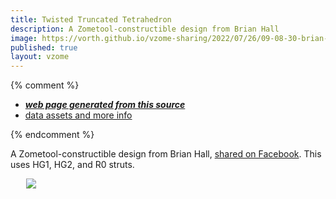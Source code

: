 ```yaml
---
title: Twisted Truncated Tetrahedron
description: A Zometool-constructible design from Brian Hall
image: https://vorth.github.io/vzome-sharing/2022/07/26/09-08-30-brian-halls-twisted-truncated-tetrahedron/brian-halls-twisted-truncated-tetrahedron.png
published: true
layout: vzome
---
```


{% comment %}
 - [***web page generated from this source***](<https://vorth.github.io/vzome-sharing/2022/07/26/brian-halls-twisted-truncated-tetrahedron-09-08-30.html>)
 - [data assets and more info](<https://github.com/vorth/vzome-sharing/tree/main/2022/07/26/09-08-30-brian-halls-twisted-truncated-tetrahedron/>)
 
{% endcomment %}

A Zometool-constructible design from Brian Hall,
[shared on Facebook](https://www.facebook.com/thezometool/posts/10158516498856809).
This uses HG1, HG2, and R0 struts.

<vzome-viewer style="width: 87%; height: 60vh; margin: 5%"
       src="https://vorth.github.io/vzome-sharing/2022/07/26/09-08-30-brian-halls-twisted-truncated-tetrahedron/brian-halls-twisted-truncated-tetrahedron.vZome" >
  <img src="https://vorth.github.io/vzome-sharing/2022/07/26/09-08-30-brian-halls-twisted-truncated-tetrahedron/brian-halls-twisted-truncated-tetrahedron.png" />
</vzome-viewer>
